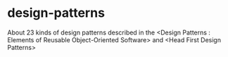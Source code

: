 # design-patterns
About 23 kinds of design patterns described in the &lt;Design Patterns : Elements of Reusable Object-Oriented Software> and &lt;Head First Design Patterns>
